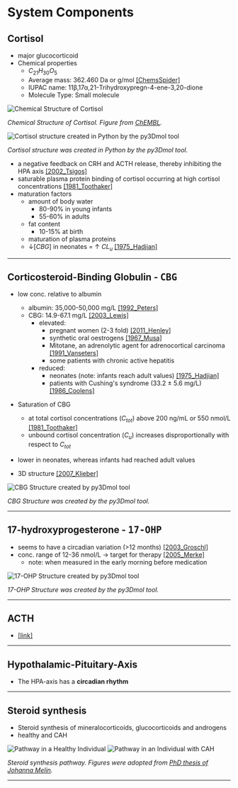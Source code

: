# System Components
## Cortisol
* major glucocorticoid
*  Chemical properties
      * $C_{21}H_{30}O_5$
      * Average mass: 362.460 Da or g/mol [[ChemsSpider]](https://www.chemspider.com/Chemical-Structure.5551.html)
      * IUPAC name: 11β,17α,21-Trihydroxypregn-4-ene-3,20-dione
      * Molecule Type: Small molecule

![Chemical Structure of Cortisol](./screenshots/cortisol_chembl.png)

*Chemical Structure of Cortisol. Figure from [ChEMBL](https://www.ebi.ac.uk/chembl/compound_report_card/CHEMBL389621/).*

![Cortisol structure created in Python by the py3Dmol tool](./figures/py3Dmol_cortisol.png)

*Cortisol structure was created in Python by the py3Dmol tool.*

* a negative feedback on CRH and ACTH release, thereby inhibiting the HPA axis [[2002_Tsigos]](https://doi.org/10.1016/s0022-3999(02)00429-4)
* saturable plasma protein binding of cortisol occurring at high cortisol concentrations [[1981_Toothaker]](https://doi.org/10.1007/bf01062332)
* maturation factors
    + amount of body water
        - 80-90% in young infants
        - 55-60% in adults
    + fat content
        - 10-15% at birth
    + maturation of plasma proteins
    + ↓$[CBG]$ in neonates = ↑ $CL_u$ [[1975_Hadjian]](https://doi.org/10.1203/00006450-197501000-00008)

---

## Corticosteroid-Binding Globulin - <kbd>**CBG**</kbd>
* low conc. relative to albumin
    + albumin: 35,000-50,000 mg/L [[1992_Peters]](https://books.google.com.sg/books?hl=en&lr=&id=i1DC3KlTAB8C&oi=fnd&pg=PP2&dq=T.+Peters+Jr.+All+about+Albumin:+Biochemistry,+Genetics,+and+Medical+Applications.+Academic+Press,+Oxford,+UK+(1996).&ots=WZBgiT1oad&sig=t6YtiXhHhbZKB0gaotMGeXZDHmo#v=onepage&q&f=false)
    + CBG: 14.9-67.1 mg/L [[2003_Lewis]](https://doi.org/10.1016/s0009-8981(02)00417-5)
        - elevated: 
            - pregnant women (2-3 fold) [[2011_Henley]](https://doi.org/10.1016/j.neuroscience.2011.02.053)
            - synthetic oral oestrogens [[1967_Musa]](https://doi.org/10.1210/jcem-27-10-1463)
            - Mitotane, an adrenolytic agent for adrenocortical carcinoma [[1991_Vanseters]](https://doi.org/10.1530/acta.0.1240526)
            - some patients with chronic active hepatitis
        - reduced: 
            - neonates (note: infants reach adult values) [[1975_Hadjian]](https://doi.org/10.1203/00006450-197501000-00008)
            - patients with Cushing's syndrome (33.2 ± 5.6 mg/L) [[1986_Coolens]](https://doi.org/10.1016/0022-4731(87)90071-9)

* Saturation of CBG
    + at total cortisol concentrations ($C_{tot}$) above 200 ng/mL or 550 nmol/L [[1981_Toothaker]](https://doi.org/10.1007/bf01062332)
    + unbound cortisol concentration ($C_{u}$) increases disproportionally with respect to $C_{tot}$
* lower in neonates, whereas infants had reached adult values
* 3D structure [[2007_Klieber]](https://doi.org/10.1074/jbc.m705014200)

![CBG Structure created by py3Dmol tool](./figures/py3Dmol_CBG.png)

*CBG Structure was created by the py3Dmol tool.*

---

## 17-hydroxyprogesterone - <kbd>**17-OHP**</kbd>
* seems to have a circadian variation (>12 months) [[2003_Groschl]](https://doi.org/10.1373/49.10.1688)
* conc. range of 12-36 nmol/L -> target for therapy [[2005_Merke]](https://doi.org/10.1016/s0140-6736(05)66736-0)
    + note: when measured in the early morning before medication

![17-OHP Structure created by py3Dmol tool](./figures/py3Dmol_17-OHP.png)

*17-OHP Structure was created by the py3Dmol tool.*

---

## ACTH
* [[link]](https://pubchem.ncbi.nlm.nih.gov/compound/Corticotropin)

---

## Hypothalamic-Pituitary-Axis
* The HPA-axis has a **circadian rhythm**

---

## Steroid synthesis
* Steroid synthesis of mineralocorticoids, glucocorticoids and androgens
* healthy and CAH

![Pathway in a Healthy Individual](./screenshots/pathway_healthy.png)
![Pathway in an Individual with CAH](./screenshots/pathway_CAH.png)

*Steroid synthesis pathway. Figures were adopted from [PhD thesis of Johanna Melin](https://refubium.fu-berlin.de/handle/fub188/23620).*

---

